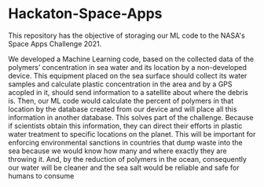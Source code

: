 # Hackaton-Space-Apps

This repository has the objective of storaging our ML code to the NASA's Space Apps Challenge 2021.

We developed a Machine Learning code,  based on the collected data of the polymers’  concentration in sea water and its location by a non-developed device. This equipment placed on the sea surface should collect its water samples and calculate plastic concentration in the area and by a GPS acopled in it, should send information to a satellite about where the debris is. Then, our ML code would calculate the percent of polymers in that location by the database created from our device and will place all this information in another database.
This solves part of the challenge. Because if scientists obtain this information, they can direct their efforts in plastic water treatment to specific locations on the planet. This will be important for enforcing environmental sanctions in countries that dump waste into the sea because we would know how many and where exactly they are throwing it. And, by the reduction of polymers in the ocean,  consequently our water will be cleaner and the sea salt would be reliable and safe for humans to consume
